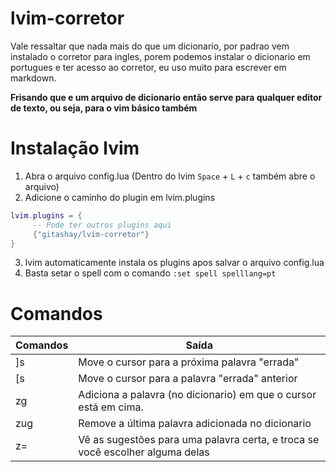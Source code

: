 # lvim-corretor

Vale ressaltar que nada mais do que um dicionario, por padrao vem instalado o corretor para ingles, porem podemos instalar o dicionario em portugues e ter acesso ao corretor, eu uso muito para escrever em markdown.

**Frisando que e um arquivo de dicionario então serve para qualquer editor de texto, ou seja, para o vim básico também**

# Instalação lvim

1. Abra o arquivo config.lua (Dentro do lvim `Space` + `L` + `c` também abre o arquivo)
2. Adicione o caminho do plugin em lvim.plugins
```lua
lvim.plugins = {
     -- Pode ter outros plugins aqui 
     {"gitashay/lvim-corretor"}
}
```
3. lvim automaticamente instala os plugins apos salvar o arquivo config.lua
4. Basta setar o spell com o comando `:set spell spelllang=pt` 

# Comandos

Comandos | Saída
---      | ---
]s       | Move o cursor para a próxima palavra "errada" 
[s       | Move o cursor para a palavra "errada" anterior 
zg       | Adiciona a palavra (no dicionario) em que o cursor está em cima.
zug      | Remove a última palavra adicionada no dicionario
z=       | Vê as sugestões para uma palavra certa, e troca se você escolher alguma delas
